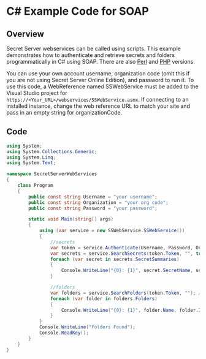 [title]: # "C# Example Code for SOAP"
[tags]: # "SOAP API,API,Scripting,c#"
[priority]: # "1000"

# C# Example Code for SOAP

## Overview

Secret Server webservices can be called using scripts. This example demonstrates how to authenticate and retrieve secrets and folders programmatically in C# using SOAP.  There are also [Perl](../soap-perl-example-code/index.md) and [PHP](../soap-php-example-code/index.md) versions. 

You can use your own account username, organization code (omit this if you are not using Secret Server Online Edition), and password to run it. To use this code, a WebReference named SSWebService must be added to the Visual Studio project for `https://<Your_URL>/webservices/SSWebService.asmx`. If connecting to an installed instance, change the web reference URL to match your site and pass in an empty string for organizationCode. 

## Code

```c#
using System;
using System.Collections.Generic;
using System.Linq;
using System.Text;

namespace SecretServerWebServices
{
    class Program
    {
        public const string Username = "your username";
        public const string Organization = "your org code";
        public const string Password = "your password";

        static void Main(string[] args)
        {
            using (var service = new SSWebService.SSWebService())
            {
                //secrets
                var token = service.Authenticate(Username, Password, Organization, null);
                var secrets = service.SearchSecrets(token.Token, "", true, true); //find all Secrets
                foreach (var secret in secrets.SecretSummaries)
                {
                    Console.WriteLine("{0}: {1}", secret.SecretName, secret.SecretTypeName);
                }

                //folders
                var folders = service.SearchFolders(token.Token, ""); //find all folders
                foreach (var folder in folders.Folders)
                {
                    Console.WriteLine("{0}: {1}", folder.Name, folder.Id);
                }
            }
            Console.WriteLine("Folders Found");
            Console.ReadKey();
        }
    }
}
```

